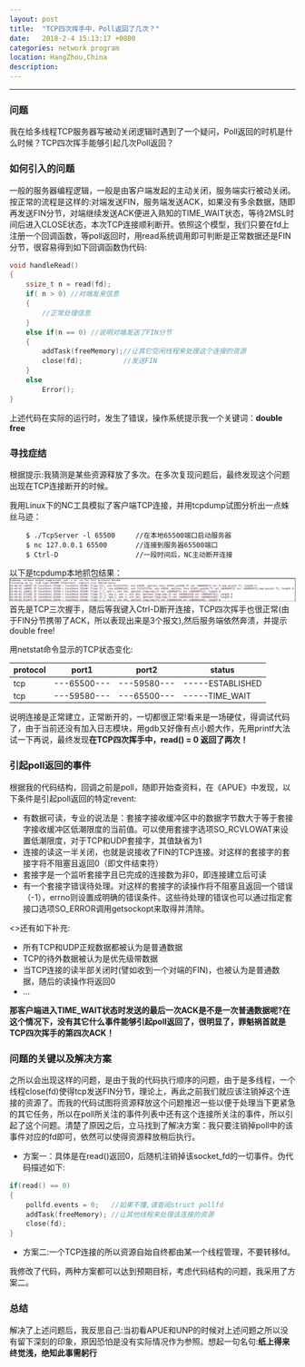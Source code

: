 ```yaml
---
layout: post
title:  "TCP四次挥手中，Poll返回了几次？"
date:   2018-2-4 15:13:17 +0800
categories: network program 
location: HangZhou,China 
description:  
---
```

---

### 问题
我在给多线程TCP服务器写被动关闭逻辑时遇到了一个疑问，Poll返回的时机是什么时候？TCP四次挥手能够引起几次Poll返回？
### 如何引入的问题
一般的服务器编程逻辑，一般是由客户端发起的主动关闭，服务端实行被动关闭。按正常的流程是这样的:对端发送FIN，服务端发送ACK，如果没有多余数据，随即再发送FIN分节，对端继续发送ACK便进入熟知的TIME_WAIT状态，等待2MSL时间后进入CLOSE状态，本次TCP连接顺利断开。依照这个模型，我们只要在fd上注册一个回调函数，等poll返回时，用read系统调用即可判断是正常数据还是FIN分节，很容易得到如下回调函数伪代码:
```c++
void handleRead()
{
    ssize_t n = read(fd); 
    if( n > 0) //对端发来信息
    {
        //正常处理信息
    }
    else if(n == 0) //说明对端发送了FIN分节
    {
        addTask(freeMemory);//让其它空闲线程来处理这个连接的资源
        close(fd);          //发送FIN
    }
    else
        Error();
}
```
上述代码在实际的运行时，发生了错误，操作系统提示我一个关键词：**double free**

### 寻找症结

根据提示:我猜测是某些资源释放了多次。在多次复现问题后，最终发现这个问题出现在TCP连接断开的时候。

我用Linux下的NC工具模拟了客户端TCP连接，并用tcpdump试图分析出一点蛛丝马迹：
```shell
    $ ./TcpServer -l 65500     //在本地65500端口启动服务器
    $ nc 127.0.0.1 65500       //连接到服务器65500端口
    $ Ctrl-D                   //一段时间后，NC主动断开连接 
```
以下是tcpdump本地抓包结果：
![TCPDUMP](../material/POLL/tcpdump.png)
首先是TCP三次握手，随后等我键入Ctrl-D断开连接，TCP四次挥手也很正常(由于FIN分节携带了ACK，所以表现出来是3个报文),然后服务端依然奔溃，并提示double free!

用netstat命令显示的TCP状态变化:

protocol |       port1       |      port2        | status
---------| ------------------| ------------------|--------------
tcp      |  ---65500---  | ---59580---   | -----ESTABLISHED
tcp      |  ---59580---  | ---65500---   | -----TIME_WAIT

说明连接是正常建立，正常断开的，一切都很正常!看来是一场硬仗，得调试代码了，由于当前还没有加入日志模块，用gdb又好像有点小题大作，先用printf大法试一下再说，最终发现**在TCP四次挥手中，read() = 0 返回了两次！**

### 引起poll返回的事件

根据我的代码结构，回调之前是poll，随即开始查资料，在《APUE》中发现，以下条件是引起poll返回的特定revent:
* 有数据可读，专业的说法是：套接字接收缓冲区中的数据字节数大于等于套接字接收缓冲区低潮限度的当前值。可以使用套接字选项SO_RCVLOWAT来设置低潮限度，对于TCP和UDP套接字，其值缺省为1
* 连接的读这一半关闭，也就是说接收了FIN的TCP连接。对这样的套接字的套接字将不阻塞且返回0（即文件结束符）
* 套接字是一个监听套接字且已完成的连接数为非0，即连接建立后可读
* 有一个套接字错误待处理。对这样的套接字的读操作将不阻塞且返回一个错误（-1），errno则设置成明确的错误条件。这些待处理的错误也可以通过指定套接口选项SO_ERROR调用getsockopt来取得并清除。

<<UNP>>还有如下补充:
* 所有TCP和UDP正规数据都被认为是普通数据
* TCP的待外数据被认为是优先级带数据
* 当TCP连接的读半部关闭时(譬如收到一个对端的FIN)，也被认为是普通数据，随后的读操作将返回0
* ...

**那客户端进入TIME_WAIT状态时发送的最后一次ACK是不是一次普通数据呢?**在这个情况下，没有其它什么事件能够引起poll返回了，很明显了，罪魁祸首就是**TCP四次挥手的第四次ACK！**
### 问题的关键以及解决方案
之所以会出现这样的问题，是由于我的代码执行顺序的问题，由于是多线程，一个线程close(fd)使得tcp发送FIN分节，理论上，再此之前我们就应该注销掉这个连接的资源了。而我的代码试图将资源释放这个问题推迟一些以便于处理当下更紧急的其它任务，所以在poll所关注的事件列表中还有这个连接所关注的事件，所以引起了这个问题。清楚了原因之后，立马找到了解决方案：我只要注销掉poll中的该事件对应的fd即可，依然可以使得资源释放稍后执行。

* 方案一：具体是在read()返回0，后随机注销掉该socket_fd的一切事件。伪代码描述如下:
```c++
if(read() == 0)
{
    pollfd.events = 0;   //如果不懂,请查阅struct pollfd
    addTask(freeMemory); //让其他线程来处理该连接的资源
    close(fd); 
}
```
* 方案二:一个TCP连接的所以资源自始自终都由某一个线程管理，不要转移fd。

我修改了代码，两种方案都可以达到预期目标，考虑代码结构的问题，我采用了方案二。
### 总结
解决了上述问题后，我反思自己:当初看APUE和UNP的时候对上述问题之所以没有留下深刻的印象，原因恐怕是没有实际情况作为参照。想起一句名句:**纸上得来终觉浅，绝知此事需躬行**
